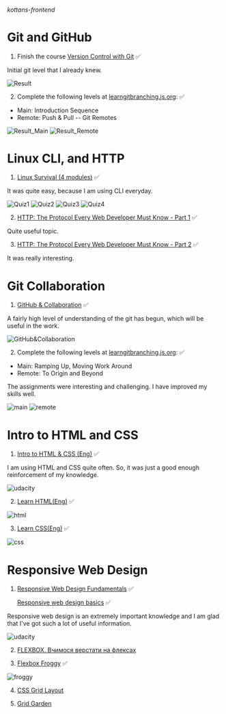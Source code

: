 ###### kottans-frontend

# Git and GitHub

1. Finish the course [Version Control with Git](https://www.udacity.com/course/version-control-with-git--ud123) ✅

Initial git level that I already knew.

![Result](/img/Version%20Control%20Git.png)

2. Complete the following levels at [learngitbranching.js.org](https://learngitbranching.js.org/): ✅
* Main: Introduction Sequence
* Remote: Push & Pull -- Git Remotes

![Result_Main](/img/Main.png)
![Result_Remote](/img/Remote.png)

# Linux CLI, and HTTP

1. [Linux Survival (4 modules)](https://linuxsurvival.com/linux-tutorial-introduction/) ✅

It was quite easy, because I am using CLI everyday.

![Quiz1](/task_linux_cli/Quiz1.png)
![Quiz2](/task_linux_cli/Quiz2.png)
![Quiz3](/task_linux_cli/Quiz3.png)
![Quiz4](/task_linux_cli/Quiz4.png)

2. [HTTP: The Protocol Every Web Developer Must Know - Part 1](https://code.tutsplus.com/tutorials/http-the-protocol-every-web-developer-must-know-part-1--net-31177) ✅

Quite useful topic.

3. [HTTP: The Protocol Every Web Developer Must Know - Part 2](https://code.tutsplus.com/tutorials/http-the-protocol-every-web-developer-must-know-part-2--net-31155) ✅

It was really interesting.

# Git Collaboration

1. [GitHub & Collaboration](https://classroom.udacity.com/courses/ud456) ✅

A fairly high level of understanding of the git has begun, which will be useful in the work.

![GitHub&Collaboration](/task_git_collaboration/GitHub&Collaboration.png)

2. Complete the following levels at [learngitbranching.js.org](https://learngitbranching.js.org/): ✅
* Main: Ramping Up, Moving Work Around
* Remote: To Origin and Beyond

The assignments were interesting and challenging. I have improved my skills well.

![main](/task_git_collaboration/main.png)
![remote](/task_git_collaboration/remote.png)

# Intro to HTML and CSS

1. [Intro to HTML & CSS (Eng)](https://www.udacity.com/course/intro-to-html-and-css--ud304) ✅

I am using HTML and CSS quite often. So, it was just a good enough reinforcement of my knowledge.

![udacity](/task_html_css_intro/udacity.png)

2. [Learn HTML(Eng)](https://www.codecademy.com/learn/learn-html) ✅

![html](/task_html_css_intro/HTML.png)

3. [Learn CSS(Eng)](https://www.codecademy.com/learn/learn-css) ✅

![css](/task_html_css_intro/CSS.png)

# Responsive Web Design

1. [Responsive Web Design Fundamentals](https://www.udacity.com/course/responsive-web-design-fundamentals--ud893) ✅

    [Responsive web design basics](https://web.dev/i18n/en/responsive-web-design-basics/) ✅

Responsive web design is an extremely important knowledge and I am glad that I've got such a lot of useful information.

![udacity](/task_responsive_web_design/responsive_udacity.png)

2. [FLEXBOX. Вчимося верстати на флексах](https://www.youtube.com/playlist?list=PLM6XATa8CAG5mPV60dMmjMRrHVW4LmV2x)

3. [Flexbox Froggy](http://flexboxfroggy.com/) ✅

![froggy](/task_responsive_web_design/froggy.png)

4. [CSS Grid Layout](https://www.youtube.com/watch?v=GV92IdMGFfA&list=PLM6XATa8CAG5pXQrW_kDaeZb_uIAMNZIm)

5. [Grid Garden](http://cssgridgarden.com/) 
